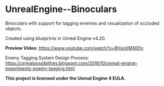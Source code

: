 # UnrealEngine--Binoculars

Binoculars with support for tagging enemies and visualization of occluded objects.

Created using blueprints in Unreal Engine v4.20.

**Preview Video:** https://www.youtube.com/watch?v=BHsoVMXIEfo

Enemy Tagging System Design Process: https://unrealpossibilities.blogspot.com/2018/10/unreal-engine-experiments-enemy-tagging.html

**This project is licensed under the Unreal Engine 4 EULA.**
